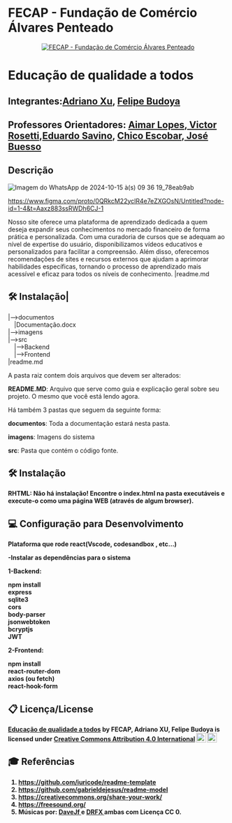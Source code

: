 # FECAP - Fundação de Comércio Álvares Penteado

<p align="center">
<a href= "https://www.fecap.br/"><img src="https://encrypted-tbn0.gstatic.com/images?q=tbn:ANd9GcRhZPrRa89Kma0ZZogxm0pi-tCn_TLKeHGVxywp-LXAFGR3B1DPouAJYHgKZGV0XTEf4AE&usqp=CAU" alt="FECAP - Fundação de Comércio Álvares Penteado" border="0"></a>
</p>

# Educação de qualidade a todos

## Integrantes:<a href="https://www.">Adriano Xu</a>, <a href="https://www.">Felipe Budoya</a>

## Professores Orientadores: [Aimar Lopes](https://www.linkedin.com/in/aimarlopes/?locale=pt_BR),[ Victor Rosetti](https://www.linkedin.com/in/victorbarq/?original_referer=https%3A%2F%2Fwww%2Elinkedin%2Ecom%2F&originalSubdomain=br),[Eduardo Savino](https://www.linkedin.com/in/eduardo-savino-gomes-77833a10/), [Chico Escobar](https://www.linkedin.com/in/francisco-escobar/),[ José Buesso](https://www.linkedin.com/in/jbuesso/?original_referer=https%3A%2F%2Fgithub%2Ecom%2F2024-2-NADS2%2FProjeto12%3Ftab%3Dreadme-ov-file&originalSubdomain=br)

## Descrição
![Imagem do WhatsApp de 2024-10-15 à(s) 09 36 19_78eab9ab](https://github.com/user-attachments/assets/5f584ffd-7aa3-4f73-b7e4-33e9413dfd75)

https://www.figma.com/proto/0QRkcM22yclR4e7eZXGOsN/Untitled?node-id=1-4&t=Aaxz883ssRWDh6CJ-1

Nosso site oferece uma plataforma de aprendizado dedicada a quem deseja expandir seus conhecimentos no mercado financeiro de forma prática e personalizada. Com uma curadoria de cursos que se adequam ao nível de expertise do usuário, disponibilizamos vídeos educativos e personalizados para facilitar a compreensão. Além disso, oferecemos recomendações de sites e recursos externos que ajudam a aprimorar habilidades específicas, tornando o processo de aprendizado mais acessível e eficaz para todos os níveis de conhecimento.
|readme.md<br>



## 🛠 Instalação|<br>
|-->documentos<br>
  &emsp;|Documentação.docx<br>
|-->imagens<br>
|-->src<br>
  &emsp;|-->Backend<br>
  &emsp;|-->Frontend<br>
|readme.md<br>

A pasta raiz contem dois arquivos que devem ser alterados:

<b>README.MD</b>: Arquivo que serve como guia e explicação geral sobre seu projeto. O mesmo que você está lendo agora.

Há também 3 pastas que seguem da seguinte forma:

<b>documentos</b>: Toda a documentação estará nesta pasta.

<b>imagens</b>: Imagens do sistema

<b>src</b>: Pasta que contém o código fonte.





## 🛠 Instalação
<b>RHTML: Não há instalação! Encontre o index.html na pasta executáveis e execute-o como uma página WEB (através de algum browser).


## 💻 Configuração para Desenvolvimento

  <b>Plataforma que rode react(Vscode, codesandbox , etc...)</b>
  
-Instalar as dependências para o sistema

1-Backend:

  <b>npm install</br>
  <b>express</br>
  <b>sqlite3</br>
  <b>cors</br>
  <b>body-parser</br>
  <b>jsonwebtoken</br>
  <b>bcryptjs</br>
  <b>JWT</br>
  
2-Frontend:

  <b>npm install</br>
  <b>react-router-dom</br>
  <b>axios (ou fetch)</br>
  <b>react-hook-form</br>

## 📋 Licença/License

[Educação de qualidade a todos](https://github.com/2024-2-NADS2/Projeto13) by FECAP, Adriano XU, Felipe Budoya is licensed under  <a href="https://creativecommons.org/licenses/by/4.0/?ref=chooser-v1" target="_blank" rel="license noopener noreferrer" style="display:inline-block;">Creative Commons Attribution 4.0 International<img style="height:22px!important;margin-left:3px;vertical-align:text-bottom;" src="https://mirrors.creativecommons.org/presskit/icons/cc.svg?ref=chooser-v1" alt=""><img style="height:22px!important;margin-left:3px;vertical-align:text-bottom;" src="https://mirrors.creativecommons.org/presskit/icons/by.svg?ref=chooser-v1" alt=""></a></p>


## 🎓 Referências
1. <https://github.com/iuricode/readme-template>
2. <https://github.com/gabrieldejesus/readme-model>
3. <https://creativecommons.org/share-your-work/>
4. <https://freesound.org/>
5. Músicas por: <a href="https://freesound.org/people/DaveJf/sounds/616544/"> DaveJf </a> e <a href="https://freesound.org/people/DRFX/sounds/338986/"> DRFX </a> ambas com Licença CC 0.
